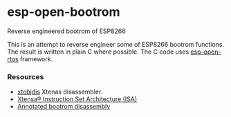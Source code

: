 # esp-open-bootrom
Reverse engineered bootrom of  ESP8266

This is an attempt to reverse engineer some of ESP8266 bootrom functions.
The result is written in plain C where possible.
The C code uses [esp-open-rtos](https://github.com/SuperHouse/esp-open-rtos) framework.

### Resources
- [xtobjdis](https://bitbucket.org/foogod/xtobjdis) Xtenas disassembler.
- [Xtensa® Instruction Set Architecture (ISA)](https://www.google.com.ua/search?q=xtensa+instruction+set)
- [Annotated bootrom disassembly](http://cholla.mmto.org/esp8266/bootrom/)
